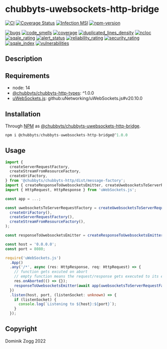 # chubbyts-uwebsockets-http-bridge

[![CI](https://github.com/chubbyts/chubbyts-uwebsockets-http-bridge/workflows/CI/badge.svg?branch=master)](https://github.com/chubbyts/chubbyts-uwebsockets-http-bridge/actions?query=workflow%3ACI)
[![Coverage Status](https://coveralls.io/repos/github/chubbyts/chubbyts-uwebsockets-http-bridge/badge.svg?branch=master)](https://coveralls.io/github/chubbyts/chubbyts-uwebsockets-http-bridge?branch=master)
[![Infection MSI](https://badge.stryker-mutator.io/github.com/chubbyts/chubbyts-uwebsockets-http-bridge/master)](https://dashboard.stryker-mutator.io/reports/github.com/chubbyts/chubbyts-uwebsockets-http-bridge/master)
[![npm-version](https://img.shields.io/npm/v/@chubbyts/chubbyts-uwebsockets-http-bridge.svg)](https://www.npmjs.com/package/@chubbyts/chubbyts-uwebsockets-http-bridge)

[![bugs](https://sonarcloud.io/api/project_badges/measure?project=chubbyts_chubbyts-uwebsockets-http-bridge&metric=bugs)](https://sonarcloud.io/dashboard?id=chubbyts_chubbyts-uwebsockets-http-bridge)
[![code_smells](https://sonarcloud.io/api/project_badges/measure?project=chubbyts_chubbyts-uwebsockets-http-bridge&metric=code_smells)](https://sonarcloud.io/dashboard?id=chubbyts_chubbyts-uwebsockets-http-bridge)
[![coverage](https://sonarcloud.io/api/project_badges/measure?project=chubbyts_chubbyts-uwebsockets-http-bridge&metric=coverage)](https://sonarcloud.io/dashboard?id=chubbyts_chubbyts-uwebsockets-http-bridge)
[![duplicated_lines_density](https://sonarcloud.io/api/project_badges/measure?project=chubbyts_chubbyts-uwebsockets-http-bridge&metric=duplicated_lines_density)](https://sonarcloud.io/dashboard?id=chubbyts_chubbyts-uwebsockets-http-bridge)
[![ncloc](https://sonarcloud.io/api/project_badges/measure?project=chubbyts_chubbyts-uwebsockets-http-bridge&metric=ncloc)](https://sonarcloud.io/dashboard?id=chubbyts_chubbyts-uwebsockets-http-bridge)
[![sqale_rating](https://sonarcloud.io/api/project_badges/measure?project=chubbyts_chubbyts-uwebsockets-http-bridge&metric=sqale_rating)](https://sonarcloud.io/dashboard?id=chubbyts_chubbyts-uwebsockets-http-bridge)
[![alert_status](https://sonarcloud.io/api/project_badges/measure?project=chubbyts_chubbyts-uwebsockets-http-bridge&metric=alert_status)](https://sonarcloud.io/dashboard?id=chubbyts_chubbyts-uwebsockets-http-bridge)
[![reliability_rating](https://sonarcloud.io/api/project_badges/measure?project=chubbyts_chubbyts-uwebsockets-http-bridge&metric=reliability_rating)](https://sonarcloud.io/dashboard?id=chubbyts_chubbyts-uwebsockets-http-bridge)
[![security_rating](https://sonarcloud.io/api/project_badges/measure?project=chubbyts_chubbyts-uwebsockets-http-bridge&metric=security_rating)](https://sonarcloud.io/dashboard?id=chubbyts_chubbyts-uwebsockets-http-bridge)
[![sqale_index](https://sonarcloud.io/api/project_badges/measure?project=chubbyts_chubbyts-uwebsockets-http-bridge&metric=sqale_index)](https://sonarcloud.io/dashboard?id=chubbyts_chubbyts-uwebsockets-http-bridge)
[![vulnerabilities](https://sonarcloud.io/api/project_badges/measure?project=chubbyts_chubbyts-uwebsockets-http-bridge&metric=vulnerabilities)](https://sonarcloud.io/dashboard?id=chubbyts_chubbyts-uwebsockets-http-bridge)

## Description



## Requirements

 * node: 14
 * [@chubbyts/chubbyts-http-types][2]: ^1.0.0
 * [uWebSockets.js][3]: github:uNetworking/uWebSockets.js#v20.10.0

## Installation

Through [NPM](https://www.npmjs.com) as [@chubbyts/chubbyts-uwebsockets-http-bridge][1].

```ts
npm i @chubbyts/chubbyts-uwebsockets-http-bridge@^1.0.0
```

## Usage

```ts
import {
  createServerRequestFactory,
  createStreamFromResourceFactory,
  createUriFactory,
} from '@chubbyts/chubbyts-http/dist/message-factory';
import { createResponseToUwebsocketsEmitter, createUwebsocketsToServerRequestFactory } from '@chubbyts/chubbyts-uwebsockets-http-bridge/dist/uwebsocket-http';
import { HttpRequest, HttpResponse } from 'uWebSockets.js';

const app = ...;

const uwebsocketsToServerRequestFactory = createUwebsocketsToServerRequestFactory(
  createUriFactory(),
  createServerRequestFactory(),
  createStreamFromResourceFactory(),
);

const responseToUwebsocketsEmitter = createResponseToUwebsocketsEmitter();

const host = '0.0.0.0';
const port = 8080;

require('uWebSockets.js')
  .App()
  .any('/*', async (res: HttpResponse, req: HttpRequest) => {
    // function gets excuted on abort
    // empty function means the request/response gets executed to its end
    res.onAborted(() => {});
    responseToUwebsocketsEmitter(await app(uwebsocketsToServerRequestFactory(req, res)), res);
  })
  .listen(host, port, (listenSocket: unknown) => {
    if (listenSocket) {
      console.log(`Listening to ${host}:${port}`);
    }
  });
```

## Copyright

Dominik Zogg 2022

[1]: https://www.npmjs.com/package/@chubbyts/chubbyts-uwebsockets-http-bridge
[2]: https://www.npmjs.com/package/@chubbyts/chubbyts-http-types
[3]: https://github.com/uNetworking/uWebSockets.js
